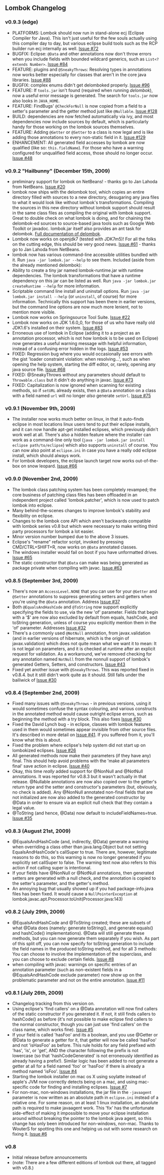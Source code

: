 Lombok Changelog
----------------

### v0.9.3 (edge)
* PLATFORMS: Lombok should now run in stand-alone ecj (Eclipse Compiler for Java). This isn't just useful for the few souls actually using this compiler day to day, but various eclipse build tools such as the RCP builder run ecj internally as well. [Issue #72](http://code.google.com/p/projectlombok/issues/detail?id=72)
* BUGFIX: Eclipse: `@Data` and other annotations now don't throw errors when you include fields with bounded wildcard generics, such as `List<? extends Number>`. [Issue #84](http://code.google.com/p/projectlombok/issues/detail?id=84)
* FEATURE: plugins and `@SneakyThrows`: Resolving types in annotations now works better especially for classes that aren't in the core java libraries. [Issue #88](http://code.google.com/p/projectlombok/issues/detail?id=88)
* BUGFIX: complex enums didn't get delomboked properly. [Issue #96](http://code.google.com/p/projectlombok/issues/detail?id=96)
* FEATURE: If `tools.jar` isn't found (required when running _delombok_), now a useful error message is generated. The search for `tools.jar` now also looks in `JAVA_HOME`.
* FEATURE: FindBugs' `@CheckForNull` is now copied from a field to a setter's parameter and the getter method just like `@Nullable`. [Issue #128](http://code.google.com/p/projectlombok/issues/detail?id=128)
* BUILD: dependencies are now fetched automatically via ivy, and most dependencies now include sources by default, which is particularly handy for those working on the lombok sources themselves.
* FEATURE: Adding `@Getter` or `@Setter` to a class is now legal and is like adding those annotations to every non-static field in it. [Issue #129](http://code.google.com/p/projectlombok/issues/detail?id=129)
* ENHANCEMENT: All generated field accesses by lombok are now qualified (like so: `this.fieldName`). For those who have a warning configured for unqualified field access, those should no longer occur. [Issue #48](http://code.google.com/p/projectlombok/issues/detail?id=129)

### v0.9.2 "Hailbunny" (December 15th, 2009)
* preliminary support for lombok on NetBeans! - thanks go to Jan Lahoda from NetBeans. [Issue #20](http://code.google.com/p/projectlombok/issues/detail?id=20)
* lombok now ships with the delombok tool, which copies an entire directory filled with sources to a new directory, desugaring any java files to what it would look like without lombok's transformations. Compiling the sources in this new directory without lombok support should result in the same class files as compiling the original with lombok support. Great to double check on what lombok is doing, and for chaining the delombok-ed sources to source-based java tools such as Google Web Toolkit or javadoc. lombok.jar itself also provides an ant task for delombok. [Full documentation of delombok](http://projectlombok.org/features/delombok.html).
* Lombok now works on openjdk7 (tested with JDK7m5)! For all the folks on the cutting edge, this should be very good news. [Issue #61](http://code.google.com/p/projectlombok/issues/detail?id=61) - thanks go to Jan Lahoda from NetBeans.
* lombok now has various command-line accessible utilities bundled with it. Run `java -jar lombok.jar --help` to see them. Included (aside from the already mentioned delombok):
* Ability to create a tiny jar named lombok-runtime.jar with runtime dependencies. The lombok transformations that have a runtime dependency on this jar can be listed as well. Run `java -jar lombok.jar createRuntime --help` for more information.
* Scriptable command line install and uninstall options. Run `java -jar lombok.jar install --help` (or `uninstall`, of course) for more information. Technically this support has been there in earlier versions, but the command line options are now much more lenient, not to mention more visible.
* Lombok now works on Springsource Tool Suite. [Issue #22](http://code.google.com/p/projectlombok/issues/detail?id=22)
* Lombok now works on JDK 1.6.0_0, for those of us who have really old JDK1.6's installed on their system. [Issue #83](http://code.google.com/p/projectlombok/issues/detail?id=83)
* Erroneous use of lombok in Eclipse (adding it to a project as an annotation processor, which is not how lombok is to be used on Eclipse) now generates a useful warning message with helpful information, instead of a confusing error hidden in the logs. [Issue #53](http://code.google.com/p/projectlombok/issues/detail?id=53)
* FIXED: Regression bug where you would occasionally see errors with the gist 'loader constraint violation: when resolving...', such as when opening the help system, starting the diff editor, or, rarely, opening any java source file. [Issue #68](http://code.google.com/p/projectlombok/issues/detail?id=68)
* FIXED: @SneakyThrows without any parameters should default to `Throwable.class` but it didn't do anything in javac. [Issue #73](http://code.google.com/p/projectlombok/issues/detail?id=73)
* FIXED: Capitalization is now ignored when scanning for existing methods, so if `setURL` already exists, then a `@Data` annotation on a class with a field named `url` will no longer _also_ generate `setUrl`. [Issue #75](http://code.google.com/p/projectlombok/issues/detail?id=75)

### v0.9.1 (November 9th, 2009)

* The installer now works much better on linux, in that it auto-finds eclipse in most locations linux users tend to put their eclipse installs, and it can now handle apt-get installed eclipses, which previously didn't work well at all. There's also a hidden feature where the installer can work as a command-line only tool (`java -jar lombok.jar install eclipse path/to/eclipse`) which also supports `uninstall` of course. You can now also point at `eclipse.ini` in case you have a really odd eclipse install, which should always work.
* For lombok developers, the eclipse launch target now works out-of-the-box on snow leopard. [Issue #66](http://code.google.com/p/projectlombok/issues/detail?id=66)

### v0.9.0 (November 2nd, 2009)

* The lombok class patching system has been completely revamped; the core business of patching class files has been offloaded in an independent project called 'lombok.patcher', which is now used to patch lombok into eclipse.
* Many behind-the-scenes changes to improve lombok's stability and flexibility on eclipse.
* Changes to the lombok core API which aren't backwards compatible with lombok series v0.8 but which were necessary to make writing third party processors for lombok a lot easier.
* Minor version number bumped due to the above 3 issues.
* Eclipse's "rename" refactor script, invoked by pressing CMD/CTRL+SHIFT+R, now works on `@Data` annotated classes.
* The windows installer would fail on boot if you have unformatted drives. [Issue #65](http://code.google.com/p/projectlombok/issues/detail?id=65)
* The static constructor that `@Data` can make was being generated as package private when compiling with javac. [Issue #63](http://code.google.com/p/projectlombok/issues/detail?id=63)

### v0.8.5 (September 3rd, 2009)

* There's now an `AccessLevel.NONE` that you can use for your `@Getter` and `@Setter` annotations to suppress generating setters and getters when you're using the `@Data` annotation. Address [Issue #37](http://code.google.com/p/projectlombok/issues/detail?id=37)
* Both `@EqualsAndHashCode` and `@ToString` now support explicitly specifying the fields to use, via the new 'of' parameter. Fields that begin with a '$' are now also excluded by default from equals, hashCode, and toString generation, unless of course you explicitly mention them in the 'of' parameter. Addresses [Issue #32](http://code.google.com/p/projectlombok/issues/detail?id=32)
* There's a commonly used `@NotNull` annotation, from javax.validation (and in earlier versions of hibernate, which is the origin of javax.validation) which does not quite mean what we want it to mean: It is not legal on parameters, and it is checked at runtime after an explicit request for validation. As a workaround, we've removed checking for any annotation named `NotNull` from the nonnull support of lombok's generated Getters, Setters, and constructors. [Issue #43](http://code.google.com/p/projectlombok/issues/detail?id=43)
* Fixed yet another issue with `@SneakyThrows`. This was reported fixed in v0.8.4. but it still didn't work quite as it should. Still falls under the bailiwick of
[Issue #30](http://code.google.com/p/projectlombok/issues/detail?id=30)

### v0.8.4 (September 2nd, 2009)

* Fixed many issues with `@SneakyThrows` - in previous versions, using it would sometimes confuse the syntax colouring, and various constructs in the annotated method would cause outright eclipse errors, such as beginning the method with a try block. This also fixes [Issue #30](http://code.google.com/p/projectlombok/issues/detail?id=30)
* Fixed the David Lynch bug - in eclipse, classes with lombok features used in them would sometimes appear invisible from other source files. It's described in more detail on [Issue #41](http://code.google.com/p/projectlombok/issues/detail?id=41). If you suffered from it, you'll know what this is about.
* Fixed the problem where eclipse's help system did not start up on lombokized eclipses. [Issue #26](http://code.google.com/p/projectlombok/issues/detail?id=26)
* All generated methods now make their parameters (if they have any) final. This should help avoid problems with the 'make all parameters final' save action in eclipse. [Issue #40](http://code.google.com/p/projectlombok/issues/detail?id=40)
* Okay, this time _really_ added support for @NonNull and @NotNull annotations. It was reported for v0.8.3 but it wasn't actually in that release. @Nullable annotations are now also copied over to the getter's return type and the setter and constructor's parameters (but, obviously, no check is added). Any @NonNull annotated non-final fields that are not initialized are now also added to the generated constructor by @Data in order to ensure via an explicit null check that they contain a legal value.
* @ToString (and hence, @Data) now default to includeFieldNames=true. [Issue #35](http://code.google.com/p/projectlombok/issues/detail?id=35)

### v0.8.3 (August 21st, 2009)

* @EqualsAndHashCode (and, indirectly, @Data) generate a warning when overriding a class other than java.lang.Object but not setting EqualsAndHashCode's callSuper to true. There are, however, legitimate reasons to do this, so this warning is now no longer generated if you explicitly set callSuper to false. The warning text now also refers to this action if not calling super is intentional.
* If your fields have @NonNull or @NotNull annotations, then generated setters are generated with a null check, and the
annotation is copied to the setter's parameter, and the getter's method.
* An annoying bug that usually showed up if you had package-info.java files has been fixed. It would cause a `NullPointerException` at lombok.javac.apt.Processor.toUnit(Processor.java:143)

### v0.8.2 (July 29th, 2009)

* @EqualsAndHashCode and @ToString created; these are subsets of what @Data does (namely: generate toString(), and generate equals() and hashCode() implementations). @Data will still generate these methods, but you can now generate them separately if you wish. As part of this split off, you can now specify for toString generation to include the field names in the produced toString method, and for all 3 methods: You can choose to involve the implementation of the superclass, and you can choose to exclude certain fields. [Issue #8](http://code.google.com/p/projectlombok/issues/detail?id=8)
* when compiling with javac: warnings on specific entries of an annotation parameter (such as non-existent fields in a @EqualsAndHashCode exclude parameter) now show up on the problematic parameter and not on the entire annotation. [Issue #11](http://code.google.com/p/projectlombok/issues/detail?id=11)

### v0.8.1 (July 26th, 2009)

* Changelog tracking from this version on.
* Using eclipse's 'find callers' on a @Data annotation will now find callers of the static constructor if you generated it. If not, it still finds callers to hashCode() as before (it's not possible to make eclipse find callers to the normal constructor, though you can just use 'find callers' on the class name, which works fine). [Issue #5](http://code.google.com/p/projectlombok/issues/detail?id=5)
* If your field is called 'hasFoo' and its a boolean, and you use @Getter or @Data to generate a getter for it, that getter will now be called 'hasFoo' and not 'isHasFoo' as before. This rule holds for any field prefixed with 'has', 'is', or 'get', AND the character following the prefix is not lowercase (so that 'hashCodeGenerated' is not erroneously identified as already having a prefix!). Similar logic has been added to not generate a getter at all for a field named 'foo' or 'hasFoo' if there is already a method named 'isFoo'. [Issue #4](http://code.google.com/p/projectlombok/issues/detail?id=4)
* Starting the lombok installer on mac os X using soylatte instead of apple's JVM now correctly detects being on a mac, and using mac-specific code for finding and installing eclipses. [Issue #7](http://code.google.com/p/projectlombok/issues/detail?id=7)
* For non-mac, non-windows installations, the jar file in the `-javaagent` parameter is now written as an absolute path in `eclipse.ini` instead of a relative one. For some reason, on at least 1 linux installation, an absolute path is required to make javaagent work. This 'fix' has the unfortunate side-effect of making it impossible to move your eclipse installation around without breaking the pointer to the lombok java agent, so this change has only been introduced for non-windows, non-mac. Thanks to WouterS for spotting this one and helping us out with some research on fixing it. [Issue #6](http://code.google.com/p/projectlombok/issues/detail?id=6)

### v0.8

* Initial release before announcements
* (note: There are a few different editions of lombok out there, all tagged with v0.8.)